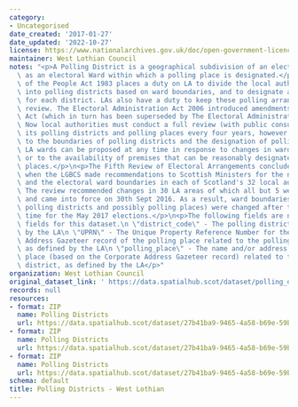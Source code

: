 ```yaml
---
category:
- Uncategorised
date_created: '2017-01-27'
date_updated: '2022-10-27'
license: https://www.nationalarchives.gov.uk/doc/open-government-licence/version/3/
maintainer: West Lothian Council
notes: "<p>A Polling District is a geographical subdivision of an electoral area such\
  \ as an electoral Ward within which a polling place is designated.</p>\n<p>The Representation\
  \ of the People Act 1983 places a duty on LA to divide the local authority area\
  \ into polling districts based on ward boundaries, and to designate a polling place\
  \ for each district. LAs also have a duty to keep these polling arrangements under\
  \ review. The Electoral Administration Act 2006 introduced amendments to the 1983\
  \ Act (which in turn has been superseded by The Electoral Administration Act 2013).\
  \ Now local authorities must conduct a full review (with public consultation) of\
  \ its polling districts and polling places every four years, however adjustments\
  \ to the boundaries of polling districts and the designation of polling places within\
  \ LA wards can be proposed at any time in response to changes in ward boundaries\
  \ or to the availability of premises that can be reasonably designated as polling\
  \ places.</p>\n<p>The Fifth Review of Electoral Arrangements concluded in May 2016\
  \ when the LGBCS made recommendations to Scottish Ministers for the number of Councillors\
  \ and the electoral ward boundaries in each of Scotland's 32 local authorities.\
  \ The review recommended changes in 30 LA areas of which all but 5 were accepted\
  \ and came into force on 30th Sept 2016. As a result, ward boundaries (and therefore\
  \ polling districts and possibly polling places) were changed after this date in\
  \ time for the May 2017 elections.</p>\n<p>The following fields are now MANDATORY\
  \ fields for this dataset.\n \"district_code\" - The polling district code, as defined\
  \ by the LA\n \"UPRN\" - The Unique Property Reference Number for the Corporate\
  \ Address Gazeteer record of the polling place related to the polling district,\
  \ as defined by the LA\n \"polling_place\" - The name and/or address of the polling\
  \ place (based on the Corporate Address Gazeteer record) related to the polling\
  \ district, as defined by the LA</p>"
organization: West Lothian Council
original_dataset_link: ' https://data.spatialhub.scot/dataset/polling_districts-wl'
records: null
resources:
- format: ZIP
  name: Polling Districts
  url: https://data.spatialhub.scot/dataset/27b41ba9-9465-4a58-b69e-59bfe3c3bc44/resource/7e2e2f5c-e3b6-497d-ab34-28d2c07906bb/download/pollingdistricts.zip
- format: ZIP
  name: Polling Districts
  url: https://data.spatialhub.scot/dataset/27b41ba9-9465-4a58-b69e-59bfe3c3bc44/resource/1084eba2-0bca-4c43-9993-1a1c0e3007c3/download/pollingdistricts.zip
- format: ZIP
  name: Polling Districts
  url: https://data.spatialhub.scot/dataset/27b41ba9-9465-4a58-b69e-59bfe3c3bc44/resource/2c08441d-bd64-4c8c-b4a1-360545f3a003/download/wl_pollingdistricts.zip
schema: default
title: Polling Districts - West Lothian
---
```

